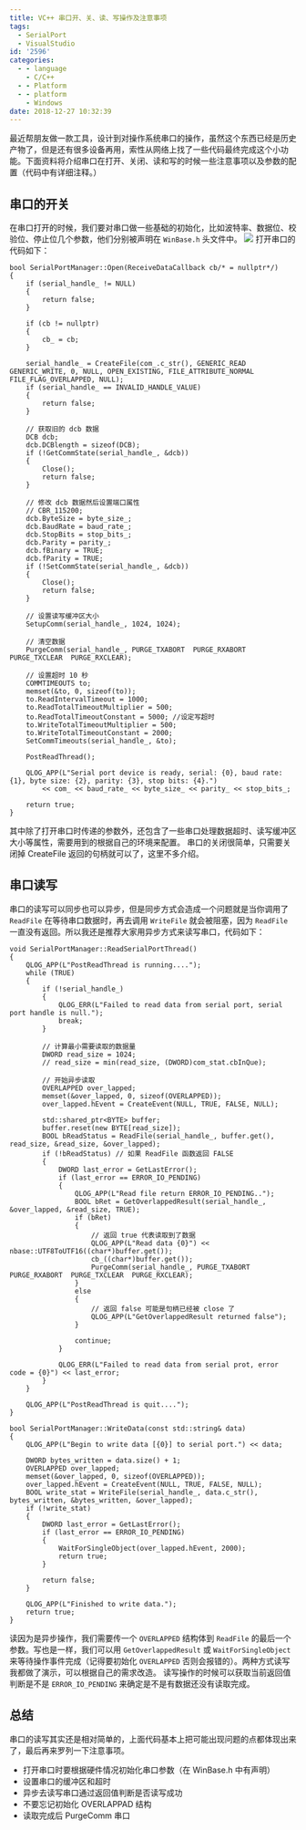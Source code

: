 ```yaml
---
title: VC++ 串口开、关、读、写操作及注意事项
tags:
  - SerialPort
  - VisualStudio
id: '2596'
categories:
  - - language
    - C/C++
  - - Platform
  - - platform
    - Windows
date: 2018-12-27 10:32:39
---
```


最近帮朋友做一款工具，设计到对操作系统串口的操作，虽然这个东西已经是历史产物了，但是还有很多设备再用，索性从网络上找了一些代码最终完成这个小功能。下面资料将介绍串口在打开、关闭、读和写的时候一些注意事项以及参数的配置（代码中有详细注释。）

## 串口的开关

在串口打开的时候，我们要对串口做一些基础的初始化，比如波特率、数据位、校验位、停止位几个参数，他们分别被声明在 `WinBase.h` 头文件中。 [![](http://www.mycode.net.cn/wp-content/uploads/2018/12/2018-12-27_10-16-33.png)](http://www.mycode.net.cn/wp-content/uploads/2018/12/2018-12-27_10-16-33.png) 打开串口的代码如下：

```
bool SerialPortManager::Open(ReceiveDataCallback cb/* = nullptr*/)
{
    if (serial_handle_ != NULL)
    {
        return false;
    }

    if (cb != nullptr)
    {
        cb_ = cb;
    }

    serial_handle_ = CreateFile(com_.c_str(), GENERIC_READ  GENERIC_WRITE, 0, NULL, OPEN_EXISTING, FILE_ATTRIBUTE_NORMAL  FILE_FLAG_OVERLAPPED, NULL);
    if (serial_handle_ == INVALID_HANDLE_VALUE)
    {
        return false;
    }

    // 获取旧的 dcb 数据
    DCB dcb;
    dcb.DCBlength = sizeof(DCB);
    if (!GetCommState(serial_handle_, &dcb))
    {
        Close();
        return false;
    }

    // 修改 dcb 数据然后设置端口属性
    // CBR_115200;
    dcb.ByteSize = byte_size_;
    dcb.BaudRate = baud_rate_;
    dcb.StopBits = stop_bits_;
    dcb.Parity = parity_;
    dcb.fBinary = TRUE;
    dcb.fParity = TRUE;
    if (!SetCommState(serial_handle_, &dcb))
    {
        Close();
        return false;
    }

    // 设置读写缓冲区大小
    SetupComm(serial_handle_, 1024, 1024);

    // 清空数据
    PurgeComm(serial_handle_, PURGE_TXABORT  PURGE_RXABORT  PURGE_TXCLEAR  PURGE_RXCLEAR);

    // 设置超时 10 秒
    COMMTIMEOUTS to;
    memset(&to, 0, sizeof(to));
    to.ReadIntervalTimeout = 1000;
    to.ReadTotalTimeoutMultiplier = 500;
    to.ReadTotalTimeoutConstant = 5000; //设定写超时
    to.WriteTotalTimeoutMultiplier = 500;
    to.WriteTotalTimeoutConstant = 2000;
    SetCommTimeouts(serial_handle_, &to);

    PostReadThread();

    QLOG_APP(L"Serial port device is ready, serial: {0}, baud rate: {1}, byte size: {2}, parity: {3}, stop bits: {4}.")
        << com_ << baud_rate_ << byte_size_ << parity_ << stop_bits_;

    return true;
}
```

其中除了打开串口时传递的参数外，还包含了一些串口处理数据超时、读写缓冲区大小等属性，需要用到的根据自己的环境来配置。 串口的关闭很简单，只需要关闭掉 CreateFile 返回的句柄就可以了，这里不多介绍。

## 串口读写

串口的读写可以同步也可以异步，但是同步方式会造成一个问题就是当你调用了 `ReadFile` 在等待串口数据时，再去调用 `WriteFile` 就会被阻塞，因为 `ReadFile` 一直没有返回。所以我还是推荐大家用异步方式来读写串口，代码如下：

```
void SerialPortManager::ReadSerialPortThread()
{
    QLOG_APP(L"PostReadThread is running....");
    while (TRUE)
    {
        if (!serial_handle_)
        {
            QLOG_ERR(L"Failed to read data from serial port, serial port handle is null.");
            break;
        }

        // 计算最小需要读取的数据量
        DWORD read_size = 1024;
        // read_size = min(read_size, (DWORD)com_stat.cbInQue);

        // 开始异步读取
        OVERLAPPED over_lapped;
        memset(&over_lapped, 0, sizeof(OVERLAPPED));
        over_lapped.hEvent = CreateEvent(NULL, TRUE, FALSE, NULL);

        std::shared_ptr<BYTE> buffer;
        buffer.reset(new BYTE[read_size]);
        BOOL bReadStatus = ReadFile(serial_handle_, buffer.get(), read_size, &read_size, &over_lapped);
        if (!bReadStatus) // 如果 ReadFile 函数返回 FALSE
        {
            DWORD last_error = GetLastError();
            if (last_error == ERROR_IO_PENDING)
            {
                QLOG_APP(L"Read file return ERROR_IO_PENDING..");
                BOOL bRet = GetOverlappedResult(serial_handle_, &over_lapped, &read_size, TRUE);
                if (bRet)
                {
                    // 返回 true 代表读取到了数据
                    QLOG_APP(L"Read data {0}") << nbase::UTF8ToUTF16((char*)buffer.get());
                    cb_((char*)buffer.get());
                    PurgeComm(serial_handle_, PURGE_TXABORT  PURGE_RXABORT  PURGE_TXCLEAR  PURGE_RXCLEAR);
                }
                else
                {
                    // 返回 false 可能是句柄已经被 close 了
                    QLOG_APP(L"GetOverlappedResult returned false");
                }

                continue;
            }

            QLOG_ERR(L"Failed to read data from serial prot, error code = {0}") << last_error;
        }
    }

    QLOG_APP(L"PostReadThread is quit....");
}
```

```
bool SerialPortManager::WriteData(const std::string& data)
{
    QLOG_APP(L"Begin to write data [{0}] to serial port.") << data;

    DWORD bytes_written = data.size() + 1;
    OVERLAPPED over_lapped;
    memset(&over_lapped, 0, sizeof(OVERLAPPED));
    over_lapped.hEvent = CreateEvent(NULL, TRUE, FALSE, NULL);
    BOOL write_stat = WriteFile(serial_handle_, data.c_str(), bytes_written, &bytes_written, &over_lapped);
    if (!write_stat)
    {
        DWORD last_error = GetLastError();
        if (last_error == ERROR_IO_PENDING)
        {
            WaitForSingleObject(over_lapped.hEvent, 2000);
            return true;
        }

        return false;
    }

    QLOG_APP(L"Finished to write data.");
    return true;
}
```

读因为是异步操作，我们需要传一个 `OVERLAPPED` 结构体到 `ReadFile` 的最后一个参数。写也是一样，我们可以用 `GetOverlappedResult` 或 `WaitForSingleObject` 来等待操作事件完成（记得要初始化 `OVERLAPPED` 否则会报错的）。两种方式读写我都做了演示，可以根据自己的需求改造。 读写操作的时候可以获取当前返回值判断是不是 `ERROR_IO_PENDING` 来确定是不是有数据还没有读取完成。

## 总结

串口的读写其实还是相对简单的，上面代码基本上把可能出现问题的点都体现出来了，最后再来罗列一下注意事项。

*   打开串口时要根据硬件情况初始化串口参数（在 WinBase.h 中有声明）
*   设置串口的缓冲区和超时
*   异步去读写串口通过返回值判断是否读写成功
*   不要忘记初始化 OVERLAPPAD 结构
*   读取完成后 PurgeComm 串口
